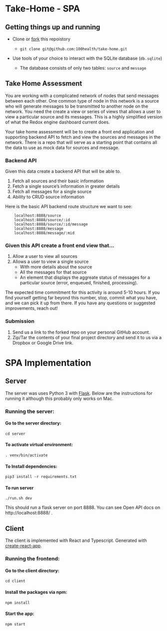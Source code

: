 # Take-Home - SPA

## Getting things up and running

- Clone or [fork](https://help.github.com/en/articles/fork-a-repo) this repoistory
  - ```git clone git@github.com:100health/take-home.git```

- Use tools of your choice to interact with the SQLite database (`db.sqlite`)
    - The database consists of only two tables: `source` and `message`

## Take Home Assessment
You are working with a complicated network of nodes that send messages between each other. One common type of node in this network is a source who will generate messages to be transmitted to another node on the network. You need the create a view or series of views that allows a user to view a particular source and its messages. This is a highly simplified version of what the Redox engine dashboard current does.

Your take home assessment will be to create a front end application and supporting backend API to fetch and view the sources and messages in the network. There is a repo that will serve as a starting point that contains all the data to use as mock data for sources and message.

### Backend API 
Given this data create a backend API that will be able to.

1) Fetch all sources and their basic information
2) Fetch a single source’s information in greater details
3) Fetch all messages for a single source
4) Ability to CRUD source information

Here is the basic API backend route structure we want to see:  
```
    localhost:8888/source  
    localhost:8888/source/:id
    localhost:8888/source/:id/message
    localhost:8888/message
    localhost:8888/message/:mid
```

### Given this API create a front end view that…
1) Allow a user to view all sources
2) Allows a user to view a single source 
   - With more details about the source
   - All the messages for that source
   - An element that displays the aggreate status of messages for a particular source (error, enqueued, finished, processing).

The expected time commitment for this activity is around 5-10 hours. If you find yourself getting far beyond this number, stop, commit what you have, and we can pick it up from there. If you have any questions or suggested improvements, reach out!

### Submission 

1) Send us a link to the forked repo on your personal GitHub account.
2) Zip/Tar the contents of your final project directory and send it to us via a Dropbox or Google Drive link.


# SPA Implementation

## Server

The server was uses Python 3 with [Flask](http://flask.pocoo.org/). Below are the instructions for running it although this probably only works on Mac.

### Running the server:

#### Go to the server directory:
```
cd server
```

#### To activate virtual environment:
```
. venv/bin/activate
```

#### To Install dependencies:
```
pip3 install -r requirements.txt
```

#### To run server
```
./run.sh dev
```

This should run a flask server on port 8888. You can see Open API docs on http://localhost:8888/ .


## Client

The client is implemented with React and Typescript. Generated with [create-react-app](https://github.com/facebook/create-react-app).

### Running the frontend:

#### Go to the client directory:
```
cd client
```

#### Install the packages via npm:
```
npm install
```

#### Start the app:
```
npm start
```